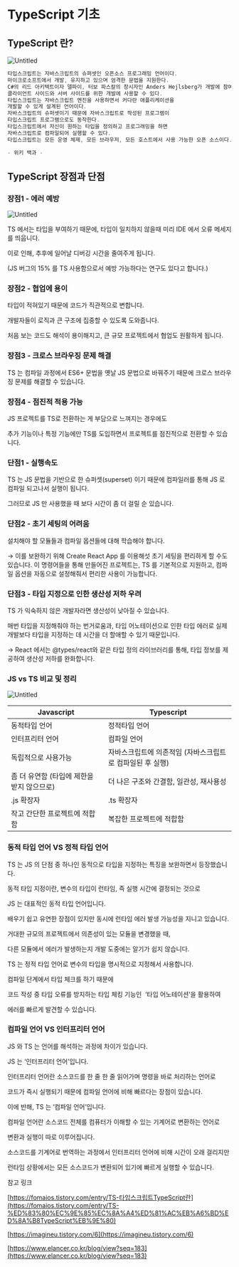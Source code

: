 # TypeScript 기초

## TypeScript 란?

![Untitled](TypeScript%20%E1%84%80%E1%85%B5%E1%84%8E%E1%85%A9%209a294cfe50404a59927f94aec91ada50/Untitled.png)

```jsx
타입스크립트는 자바스크립트의 슈퍼셋인 오픈소스 프로그래밍 언어이다. 
마이크로소프트에서 개발, 유지하고 있으며 엄격한 문법을 지원한다. 
C#의 리드 아키텍트이자 델파이, 터보 파스칼의 창시자인 Anders Hejlsberg가 개발에 참여한다.
클라이언트 사이드와 서버 사이드를 위한 개발에 사용할 수 있다. 
타입스크립트는 자바스크립트 엔진을 사용하면서 커다란 애플리케이션을 
개발할 수 있게 설계된 언어이다.
자바스크립트의 슈퍼셋이기 때문에 자바스크립트로 작성된 프로그램이 
타입스크립트 프로그램으로도 동작한다. 
타입스크립트에서 자신이 원하는 타입을 정의하고 프로그래밍을 하면 
자바스크립트로 컴파일되어 실행할 수 있다. 
타입스크립트는 모든 운영 체제, 모든 브라우저, 모든 호스트에서 사용 가능한 오픈 소스이다. 

- 위키 백과 -
```

## TypeScript 장점과 단점

### 장점1 - 에러 예방

![Untitled](TypeScript%20%E1%84%80%E1%85%B5%E1%84%8E%E1%85%A9%209a294cfe50404a59927f94aec91ada50/Untitled%201.png)

TS 에서는 타입을 부여하기 때문에, 타입이 일치하지 않을때 미리 IDE 에서 오류 메세지를 띄웁니다.

이로 인해, 추후에 일어날 디버깅 시간을 줄여주게 됩니다.

(JS 버그의 15% 를 TS 사용함으로서 예방 가능하다는 연구도 있다고 합니다.)

### 장점2 - 협업에 용이

타입이 적혀있기 때문에 코드가 직관적으로 변합니다.

개발자들이 로직과 큰 구조에 집중할 수 있도록 도와줍니다.

처음 보는 코드도 해석이 용이해지고, 큰 규모 프로젝트에서 협업도 원활하게 됩니다.

### 장점3 - 크로스 브라우징 문제 해결

TS 는 컴파일 과정에서 ES6+ 문법을 옛날 JS 문법으로 바꿔주기 때문에 크로스 브라우징 문제를 해결할 수 있습니다.

### 장점4 - 점진적 적용 가능

JS 프로젝트를 TS로 전환하는 게 부담으로 느껴지는 경우에도 

추가 기능이나 특정 기능에만 TS를 도입하면서 프로젝트를 점진적으로 전환할 수 있습니다.

### 단점1 - 실행속도

TS 는 JS 문법을 기반으로 한 슈퍼셋(superset) 이기 때문에 컴파일러를 통해 JS 로 컴파일 되고나서 실행이 됩니다.

그러므로 JS 만 사용했을 때 보다 시간이 좀 더 걸릴 순 있습니다.

### 단점2 - 초기 세팅의 어려움

설치해야 할 모듈들과 컴파일 옵션들에 대해 학습해야 합니다.

→ 이를 보완하기 위해 Create React App 를 이용해섯 초기 세팅을 편리하게 할 수도 있습니다. 이 명령어들을 통해 만들어진 프로젝트는, TS 를 기본적으로 지원하고, 컴파일 옵션을 자동으로 설정해줘서 편리한 사용이 가능합니다.

### 단점3 - 타입 지정으로 인한 생산성 저하 우려

TS 가 익숙하지 않은 개발자라면 생산성이 낮아질 수 있습니다. 

매번 타입을 지정해줘야 하는 번거로움과, 타입 어노테이션으로 인한 타입 에러로 실제 개발보다 타입을 지정하는 데 시간을 더 할애할 수 있기 때문입니다.

→ React 에서는 @types/react와 같은 타입 정의 라이브러리를 통해, 타입 정보를 제공하여 생산성 저하를 완화합니다.

### JS vs TS 비교 및 정리

![Untitled](TypeScript%20%E1%84%80%E1%85%B5%E1%84%8E%E1%85%A9%209a294cfe50404a59927f94aec91ada50/Untitled%202.png)

| Javascript | Typescript |
| --- | --- |
| 동적타입 언어 | 정적타입 언어 |
| 인터프리터 언어 | 컴파일 언어 |
| 독립적으로 사용가능 | 자바스크립트에 의존적임 (자바스크립트로 컴파일된 후 실행) |
| 좀 더 유연함 (타입에 제한을 받지 않으므로) | 더 나은 구조와 간결함, 일관성, 재사용성 |
| .js 확장자 | .ts 확장자 |
| 작고 간단한 프로젝트에 적합함 | 복잡한 프로젝트에 적합함 |

### 동적 타입 언어 VS 정적 타입 언어

TS 는 JS 의 단점 중 하나인 동적으로 타입을 지정하는 특징을 보완하면서 등장했습니다. 

동적 타입 지정이란, 변수의 타입이 런타임, 즉 실행 시간에 결정되는 것으로 

JS 는 대표적인 동적 타입 언어입니다.

배우기 쉽고 유연한 장점이 있지만 동시에 런타임 에러 발생 가능성을 지니고 있습니다. 

거대한 규모의 프로젝트에서 의존성이 있는 모듈을 변경했을 때, 

다른 모듈에서 에러가 발생하는지 개발 도중에는 알기가 쉽지 않습니다.

TS 는 정적 타입 언어로 변수의 타입을 명시적으로 지정해서 사용합니다.

컴파일 단계에서 타입 체크를 하기 때문에 

코드 작성 중 타입 오류를 방지하는 타입 체킹 기능인  ‘타입 어노테이션’을 활용하여 

에러를 빠르게 발견할 수 있습니다.

### 컴파일 언어 VS 인터프리터 언어

JS 와 TS 는 언어를 해석하는 과정에 차이가 있습니다. 

JS 는 ‘인터프리터 언어’입니다. 

인터프리터 언어란 소스코드를 한 줄 한 줄 읽어가며 명령을 바로 처리하는 언어로 

코드가 즉시 실행되기 때문에 컴파일 언어에 비해 빠르다는 장점이 있습니다.

이에 반해, TS 는 ‘컴파일 언어’입니다. 

컴파일 언어란 소스코드 전체를 컴퓨터가 이해할 수 있는 기계어로 변환하는 언어로 

변환과 실행이 따로 이루어집니다. 

소스코드를 기계어로 번역하는 과정에서 인터프리터 언어에 비해 시간이 오래 걸리지만 

런타임 상황에서는 모든 소스코드가 변환되어 있기에 빠르게 실행할 수 있습니다.

참고 링크

[https://fomaios.tistory.com/entry/TS-타입스크립트TypeScript란](https://fomaios.tistory.com/entry/TS-%ED%83%80%EC%9E%85%EC%8A%A4%ED%81%AC%EB%A6%BD%ED%8A%B8TypeScript%EB%9E%80)

[https://imagineu.tistory.com/6](https://imagineu.tistory.com/6)

[https://www.elancer.co.kr/blog/view?seq=183](https://www.elancer.co.kr/blog/view?seq=183)
